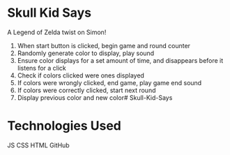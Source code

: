 # Skull Kid Says

A Legend of Zelda twist on Simon!

1. When start button is clicked, begin game and round counter
2. Randomly generate color to display, play sound
3. Ensure color displays for a set amount of time, and disappears before it listens for a click
4. Check if colors clicked were ones displayed
5. If colors were wrongly clicked, end game, play game end sound
6. If colors were correctly clicked, start next round
7. Display previous color and new color# Skull-Kid-Says

# Technologies Used

JS CSS HTML GitHub